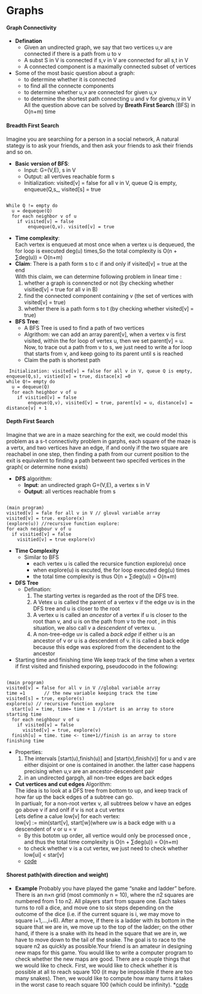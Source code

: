 # Graphs

#### Graph Connectivity  
* **Defination**
  * Given an undirected graph, we say that two vertices u,v are connected if there is a path from u to v
  * A subst S in V is connected if s,v in V are connected for all s,t in V
  * A connected component is a maximally connected subset of vertices
* Some of the most basic question about a graph:
  * to determine whether it is connected
  * to find all the connecte components
  * to determine whether u,v are connected for given u,v
  * to determine the shortest path connecting u and v for givenu,v in V  
All the question above can be solved by **Breath First Search** (BFS) in O(n+m) time

#### Breadth First Search  
Imagine you are searchiing for a person in a social network, A natural stategy is to ask your friends, and then ask your friends to ask their friends and so on.
* **Basic version of BFS**:  
  * Input: G=(V,E), s in V
  * Output: all vertives reachable form s
  * Initialization: visited[v] = false for all v in V, queue Q is empty, enqueue(Q,s_, visited[s] = true
<pre><code>  
While Q != empty do
  u = dequeque(Q)
  for each neighbor v of u
    if visited[v] = false
        enqueque(Q,v). visited[v] = true
</code></pre>

* **Time complexity**:   
Each vertex is enqueued at most once when a vertex u is dequeued, the for loop is executed deg(u) times,So the total complexity is O(n + ∑deg(u)) = O(n+m)
* **Claim**: There is a path form s to c if and only if visited[v] = true at the end  
With this claim, we can determine following problem in linear time :
  1. whether a graph is connencted or not (by checking whether visitied[v] = true for all v in B)
  2. find the connected component containing v (the set of vertices with visited[v] = true)
  3. whether there is a path form s to t (by checking whether visited[v] = true)
* **BFS Tree**:
  * A BFS Tree is used to find a path of two vertices
  * Algrithom: we can add an array parent[v], when a vertex v is first visited, within the for loop of vertex u, then we set parent[v] = u. Now, to trace out a  path from v to s, we just need to write a for loop that starts from v, and keep going to its parent until s is reached
  * Claim the path is shortest path
<pre><code> Initialization: visited[v] = false for all v in V, queue Q is empty, enqueue(Q,s), vistied[v] = true, distace[x] =0
while Q!= empty do
  u = dequeue(Q)
  for each heighbor v of u
    if visitied[v] = false
        enqueue(Q,v), visited[v] = true, parent[v] = u, distance[v] = distance[v] + 1
</code></pre>

#### Depth First Search  
Imagine that we are in a maze searching for the exit, we could model this problem as a s-t connectivity problem in garphs, each square of the maze is a vertx, and two vertices have an edge, if and oonly if the two square are reachabel in one step, then finding a path from our current position to the exit is equivalent to finding a path betweent two specifed vertices in the graph( or determine none exists)
* **DFS** algorithm:
  * **Input**: an undirected graph G=(V,E), a vertex s in V
  * **Output**: all vertices reachable from s
<pre><code> 
(main program)
visited[v] = fale for all v in V // gloval variable array
visited[v] = true. explore(x)
(explore(u)) //recursive function explore:
for each neigbour v of u
  if visitied[v] = false
    visitied[v] = true explore(v)
</code></pre>
* **Time Complexity**
  * Similar to BFS
    * each vertex u is called the recursice function explore(u) once
    * when explore(u) is excuted, the for loop executed deg(u) times
    * the total time complexity is thus O(n + ∑deg(u)) = O(n+m)
* **DFS Tree**
  * Defination:
    1. The starting vertex is regarded as the root of the DFS tree.
    2. A Vetex u is called the parent of a vertex v if the edge uv is in the DFS tree and u is closer to the root
    3. A vertex u is called an *ancestor* of a vertex if u is closer to the root than v, and u is on the path from v to the root , in this situation, we also call v a *descendent* of vertex u.
    4. A non-tree-edge uv is called a *back edge* if either u is an ancestor of v or u is a descendent of v. it is called a back edge because this edge was explored from the decendent to the ancestor
* Starting time and finishing time
We keep track of the time when a vertex if first visited and finished exporing, pseudocodo in the following:
<pre><code>  
(main program)
visited[v] = false for all v in V //global variable array
time =1       // the new variable keeping track the time
visited[s] = true, explore(s)
explore(u) // recursive function explore
  start[u] = time, time= time + 1 //start is an array to store starting time
  for each neighbour v of u
    if visited[v] = false
      visited[v] = true, explore(v)
  finish[u] = time. time <- time+1//finish is an array to store finishing time
</code></pre>
* Properties:
  1. The intervals [start(u),finish(u)] and [start(v),finish(v)] for u and v are either disjoint or one is contained in another. the latter case happens precising when u,v are an ancestor-descendent pair
  2. in an undirected garpgh, all non-tree edges are back edges
* **Cut vertices and cut edges**
Algorithm:  
The idea is to look at a DFS tree from bottom to up, and keep track of how far up the back edges of a subtree can go.  
In partiualr, for a non-root vertex v, all subtrees below v have an edges go above v if and onlf if v is not a cut vertex  
Lets define a calue low[v] for each vertex:  
low[v] := min(start[v], start[w](where uw is a  back edge with u a descendent of v or u = v
  * By this bototm up order, all vertice would only be processed once , and thus the total time complexity is O(n + ∑deg(u)) = O(n+m)
  * to check whether v is a cut vertex, we just need to check whether low[ui] < star[v]
  * [code]()

#### Shorest path(with direction and weight)
* **Example**
Probably you have played the game “snake and ladder” before. There is an n×n grid (most commonly n = 10), where the n2 squares are numbered from 1 to n2. All players start from square one. Each takes turns to roll a dice, and move one to six steps depending on the outcome of the dice (i.e. if the current square is i, we may move to square i+1,...,i+6). After a move, if there is a ladder with its bottom in the square that we are in, we move up to the top of the ladder; on the other hand, if there is a snake with its head in the square that we are in, we have to move down to the tail of the snake. The goal is to race to the square n2 as quickly as possible.Your friend is an amateur in designing new maps for this game. You would like to write a computer program to check whether the new maps are good. There are a couple things that we would like to check. First, we would like to check whether it is possible at all to reach square 100 (it may be impossible if there are too many snakes). Then, we would like to compute how many turns it takes in the worst case to reach square 100 (which could be infinity).
*[code]()







